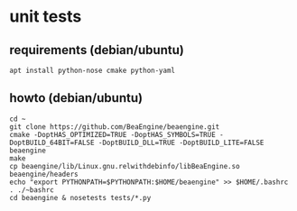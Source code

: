 # unit tests

## requirements (debian/ubuntu)

```
apt install python-nose cmake python-yaml
```

## howto (debian/ubuntu)

```
cd ~
git clone https://github.com/BeaEngine/beaengine.git
cmake -DoptHAS_OPTIMIZED=TRUE -DoptHAS_SYMBOLS=TRUE -DoptBUILD_64BIT=FALSE -DoptBUILD_DLL=TRUE -DoptBUILD_LITE=FALSE beaengine
make
cp beaengine/lib/Linux.gnu.relwithdebinfo/libBeaEngine.so beaengine/headers
echo "export PYTHONPATH=$PYTHONPATH:$HOME/beaengine" >> $HOME/.bashrc
. ./~bashrc
cd beaengine & nosetests tests/*.py
```

